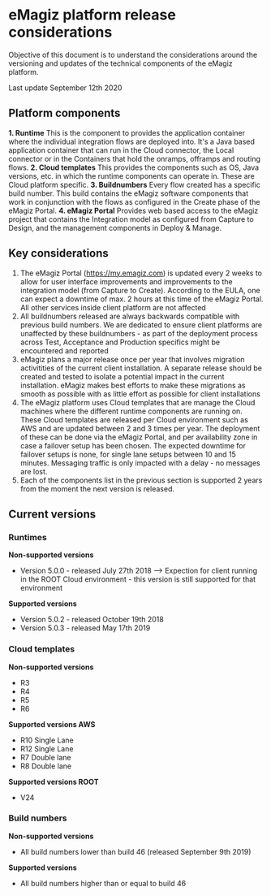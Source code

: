 # eMagiz platform release considerations

Objective of this document is to understand the considerations around the versioning and updates of the technical components of the eMagiz platform. 

Last update September 12th 2020


## Platform components

**1. Runtime** This is the component to provides the application container where the individual integration flows are deployed into. It's a Java based application container that can run in the Cloud connector, the Local connector or in the Containers that hold the onramps, offramps and routing flows.
**2. Cloud templates** This provides the components such as OS, Java versions, etc. in which the runtime components can operate in. These are Cloud platform specific.
**3. Buildnumbers** Every flow created has a specific build number. This build contains the eMagiz software components that work in conjunction with the flows as configured in the Create phase of the eMagiz Portal. 
**4. eMagiz Portal** Provides web based access to the eMagiz project that contains the Integration model as configured from Capture to Design, and the management components in Deploy & Manage. 


## Key considerations 

1. The eMagiz Portal (https://my.emagiz.com) is updated every 2 weeks to allow for user interface improvements and improvements to the integration model (from Capture to Create). According to the EULA, one can expect a downtime of max. 2 hours at this time of the eMagiz Portal. All other services inside client platform are not affected
2. All buildnumbers released are always backwards compatible with previous build numbers. We are dedicated to ensure client platforms are unaffected by these buildnumbers - as part of the deployment process across Test, Acceptance and Production specifics might be encountered and reported
3. eMagiz plans a major release once per year that involves migration activitities of the current client installation. A separate release should be created and tested to isolate a potential impact in the current installation. eMagiz makes best efforts to make these migrations as smooth as possible with as little effort as possible for client installations
4. The eMagiz platform uses Cloud templates that are manage the Cloud machines where the different runtime components are running on. These Cloud templates are released per Cloud environment such as AWS and are updated between 2 and 3 times per year. The deployment of these can be done via the eMagiz Portal, and per availability zone in case a failover setup has been chosen. The expected downtime for failover setups is none, for single lane setups between 10 and 15 minutes. Messaging traffic is only impacted with a delay - no messages are lost.
5. Each of the components list in the previous section is supported 2 years from the moment the next version is released. 


## Current versions

### Runtimes
**Non-supported versions**
- Version 5.0.0 - released July 27th 2018
--> Expection for client running in the ROOT Cloud environment - this version is still supported for that environment

**Supported versions**
- Version 5.0.2 - released October 19th 2018
- Version 5.0.3 - released May 17th 2019 

### Cloud templates
**Non-supported versions**
- R3
- R4
- R5
- R6

**Supported versions AWS**
- R10 Single Lane
- R12 Single Lane
- R7 Double lane
- R8 Double lane

**Supported versions ROOT**
- V24

### Build numbers
**Non-supported versions**
- All build numbers lower than build 46 (released September 9th 2019)

**Supported versions**
- All build numbers higher than or equal to build 46
